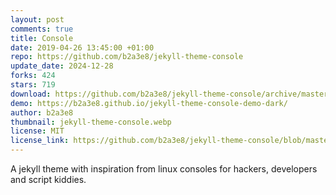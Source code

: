 ```yaml
---
layout: post
comments: true
title: Console
date: 2019-04-26 13:45:00 +01:00
repo: https://github.com/b2a3e8/jekyll-theme-console
update_date: 2024-12-28
forks: 424
stars: 719
download: https://github.com/b2a3e8/jekyll-theme-console/archive/master.zip
demo: https://b2a3e8.github.io/jekyll-theme-console-demo-dark/
author: b2a3e8
thumbnail: jekyll-theme-console.webp
license: MIT
license_link: https://github.com/b2a3e8/jekyll-theme-console/blob/master/LICENSE.txt
---
```


A jekyll theme with inspiration from linux consoles for hackers, developers and script kiddies.
